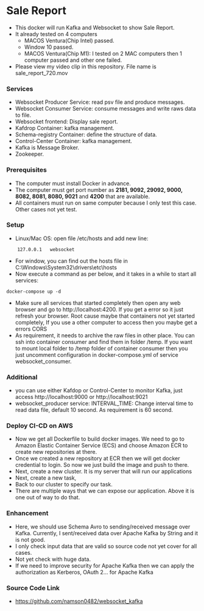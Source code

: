 # Sale Report

- This docker will run Kafka and Websocket to show Sale Report. 
- It already tested on 4 computers 
  + MACOS Ventura(Chip Intel) passed.
  + Window 10 passed.
  + MACOS Ventura(Chip M1): I tested on 2 MAC computers then 1 computer passed and other one failed.
- Please view my video clip in this repository. File name is sale_report_720.mov

### Services
- Websocket Producer Service: read psv file and produce messages.
- Websocket Consumer Service: consume messages and write raws data to file.
- Websocket frontend: Display sale report.
- Kafdrop Container: kafka management.
- Schema-registry Container: define the structure of data.
- Control-Center Container: kafka management.
- Kafka is Message Broker.
- Zookeeper.

### Prerequisites
- The computer must install Docker in advance.
- The computer must get port number as **2181, 9092, 29092, 9000, 8082, 8081, 8080, 9021** and **4200** that are available.
- All containers must run on same computer because I only test this case. Other cases not yet test.

### Setup
- Linux/Mac OS: open file /etc/hosts and add new line:
```
    127.0.0.1   websocket
```
- For window, you can find out the hosts file in C:\Windows\System32\drivers\etc\hosts
- Now execute a command as per below, and it takes in a while to start all services:
```
docker-compose up -d
```
- Make sure all services that started completely then open any web browser and go to http://localhost:4200. If you get a error so it just refresh your browser. Root cause maybe that containers not yet started completely, If you use a other computer to access then you maybe get a errors CORS
- As requirement, it needs to archive the raw files in other place. You can ssh into container consumer and find them in folder /temp. If you want to mount local folder to /temp folder of container consumer then you just uncomment configuration in docker-compose.yml of service websocket_consumer.

### Additional
- you can use either Kafdop or Control-Center to monitor Kafka, just access http://localhost:9000 or http://localhost:9021
- websocket_producer service: INTERVAL_TIME: Change interval time to read data file, default 10 second. As requirement is 60 second. 

### Deploy CI-CD on AWS
- Now we get all Dockerfile to build docker images. We need to go to Amazon Elastic Container Service (ECS) and choose Amazon ECR to create new repositories at there.
- Once we created a new repository at ECR then we will get docker credential to login. So now we just build the image and push to there.
- Next, create a new cluster. It is my server that will run our applications
- Next, create a new task,
- Back to our cluster to specify our task.
- There are multiple ways that we can expose our application. Above it is one out of way to do that.

### Enhancement
- Here, we should use Schema Avro to sending/received message over Kafka. Currently, I sent/received data over Apache Kafka by String and it is not good. 
- I only check input data that are valid so source code not yet cover for all cases.
- Not yet check with huge data.
- If we need to improve security for Apache Kafka then we can apply the authorization as Kerberos, OAuth 2... for Apache Kafka

### Source Code Link
- https://github.com/namson0482/websocket_kafka
